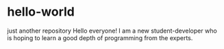 # hello-world
just another repository
Hello everyone!
I am a new student-developer who is hoping to learn a good depth of programming from the experts.
